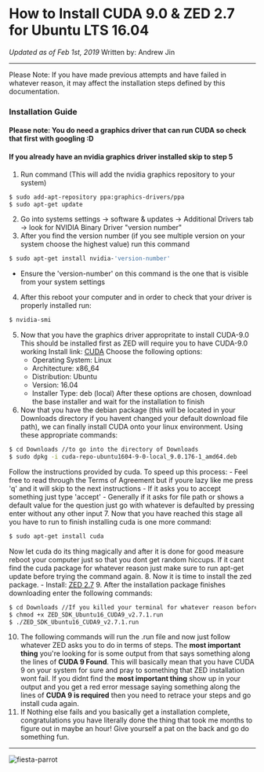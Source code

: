 # How to Install CUDA 9.0 & ZED 2.7 for Ubuntu LTS 16.04
*Updated as of Feb 1st, 2019* 
Written by: Andrew Jin
****

Please Note: If you have made previous attempts and have failed in whatever reason, it may affect the installation steps defined by this documentation.

### Installation Guide

#### Please note: You do need a graphics driver that can run CUDA so check that first with googling :D
#### If you already have an nvidia graphics driver installed skip to step 5
1. Run command (This will add the nvidia graphics repository to your system)
```sh
$ sudo add-apt-repository ppa:graphics-drivers/ppa
$ sudo apt-get update
```
2. Go into systems settings -> software & updates -> Additional Drivers tab -> look for NVIDIA Binary Driver "version number"
3. After you find the version number (if you see multiple version on your system choose the highest value) run this command
```sh
$ sudo apt-get install nvidia-'version-number'
```
* Ensure the 'version-number' on this command is the one that is visible from your system settings
4. After this reboot your computer and in order to check that your driver is properly installed run:
```sh
$ nvidia-smi
```
5. Now that you have the graphics driver appropritate to install CUDA-9.0
    This should be installed first as ZED will require you to have CUDA-9.0 working
    Install link: [CUDA](https://developer.nvidia.com/cuda-90-download-archive?target_os=Linux)
    Choose the following options:
    - Operating System: Linux
    - Architecture: x86_64
    - Distribution: Ubuntu
    - Version: 16.04
    - Installer Type: deb (local)
    After these options are chosen, download the base installer and wait for the installation to finish
6. Now that you have the debian package (this will be located in your Downloads directory if you havent changed your default download file path), we can finally install CUDA onto your linux environment. Using these appropriate commands:
```sh
$ cd Downloads //to go into the directory of Downloads
$ sudo dpkg -i cuda-repo-ubuntu1604-9-0-local_9.0.176-1_amd64.deb
```
Follow the instructions provided by cuda. To speed up this process:
    - Feel free to read through the Terms of Agreement but if youre lazy like me press 'q' and it will skip to the next instructions
    - If it asks you to accept something just type 'accept'
    - Generally if it asks for file path or shows a default value for the question just go with whatever is defaulted by pressing enter without any other input
7. Now that you have reached this stage all you have to run to finish installing cuda is one more command:
```sh
$ sudo apt-get install cuda
```
Now let cuda do its thing magically and after it is done for good measure reboot your computer just so that you dont get random hiccups. If it cant find the cuda package for whatever reason just make sure to run apt-get update before trying the command again.
8. Now it is time to install the zed package.
    - Install: [ZED 2.7](https://download.stereolabs.com/zedsdk/2.7/ubuntu16_cuda9)
9. After the installation package finishes downloading enter the following commands:
```sh
$ cd Downloads //If you killed your terminal for whatever reason before
$ chmod +x ZED_SDK_Ubuntu16_CUDA9_v2.7.1.run
$ ./ZED_SDK_Ubuntu16_CUDA9_v2.7.1.run
```
10. The following commands will run the .run file and now just follow whatever ZED asks you to do in terms of steps. The **most important thing** you're looking for is some output from that says something along the lines of **CUDA 9 Found**. This will basically mean that you have CUDA 9 on your system for sure and pray to something that ZED installation wont fail. If you didnt find the **most important thing** show up in your output and you get a red error message saying something along the lines of **CUDA 9 is required** then you need to retrace your steps and go install cuda again.
11. If Nothing else fails and you basically get a installation complete, congratulations you have literally done the thing that took me months to figure out in maybe an hour! Give yourself a pat on the back and go do something fun.
****
![fiesta-parrot](https://i.kym-cdn.com/photos/images/original/001/240/446/681.gif)

